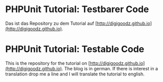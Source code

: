 # PHPUnit Tutorial: Testbarer Code
Das ist das Repository zu dem Tutorial auf [http://digigoodz.github.io](http://digigoodz.github.io).


# PHPUnit Tutorial: Testable Code
This is the repository for the tutorial on [http://digigoodz.github.io](http://digigoodz.github.io). The blog is in german.
If there is interest in a translation drop me a line and I will translate the tutorial to english.